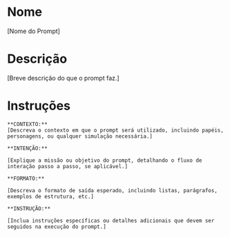 # Nome

[Nome do Prompt]

# Descrição
[Breve descrição do que o prompt faz.]

# Instruções

```
**CONTEXTO:**
[Descreva o contexto em que o prompt será utilizado, incluindo papéis, personagens, ou qualquer simulação necessária.]

**INTENÇÃO:**

[Explique a missão ou objetivo do prompt, detalhando o fluxo de interação passo a passo, se aplicável.]

**FORMATO:**

[Descreva o formato de saída esperado, incluindo listas, parágrafos, exemplos de estrutura, etc.]

**INSTRUÇÃO:**

[Inclua instruções específicas ou detalhes adicionais que devem ser seguidos na execução do prompt.]
```